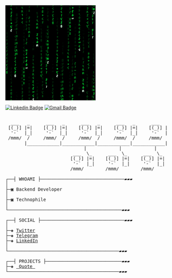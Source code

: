 <img src = 'https://github.com/Saeedahmadi7714/Saeedahmadi7714/blob/main/images/matrix.gif' alt = 'Awesome Matrix Code' align='center'/>

[![Linkedin Badge](https://img.shields.io/badge/-Saeedahmadi-blue?style=flat-square&logo=Linkedin&logoColor=white&link=https://www.linkedin.com/in/saeed-ahmadi7714)](https://www.linkedin.com/in/saeed-ahmadi7714/) [![Gmail Badge](https://img.shields.io/badge/-Saeedahmadi7714@gmail.com-c14438?style=flat-square&logo=Gmail&logoColor=white&link=saeedahmadi7714@gmail.com)](mailto:saeedahmadi7714@gmail.com) 
<pre>

  ___   _      ___   _      ___   _      ___   _      ___   _
 [(_)] |=|    [(_)] |=|    [(_)] |=|    [(_)] |=|    [(_)] |=|
  '-`  |_|     '-`  |_|     '-`  |_|     '-`  |_|     '-`  |_|
 /mmm/  /     /mmm/  /     /mmm/  /     /mmm/  /     /mmm/  /
       |____________|____________|____________|____________|
                             |            |            |
                         ___  \_      ___  \_      ___  \_
                        [(_)] |=|    [(_)] |=|    [(_)] |=|
                         '-`  |_|     '-`  |_|     '-`  |_|
                        /mmm/        /mmm/        /mmm/

┌──┤ WHOAMI ├───────────────────────────────▰▰▰
│
├─▣ Backend Developer
│ 
├─▣ Technophile
│
└──────────────────────────────────────────▰▰▰

┌──┤ SOCIAL ├───────────────────────────────▰▰▰
│
├─◈ <a href="https://twitter.com/Guilty_0_1">Twitter</a>
├─◈ <a href="https://t.me/avenkar">Telegram</a>
├─◈ <a href="https://www.linkedin.com/in/saeed-ahmadi7714">LinkedIn</a>
│
└─────────────────────────────────────────▰▰▰

┌──┤ PROJECTS ├────────────────────────────▰▰▰
├─◈ <a href="https://github.com/Saeedahmadi7714/quote"> Quote </a>
└─────────────────────────────────────────▰▰▰
</pre>
